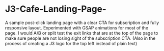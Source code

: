 # J3-Cafe-Landing-Page- 
A sample post-click landing page with a clear CTA for subscription and fully responsive layout. Experimented with GSAP animations for most of the page. I would A/B or split test the exit links that are at the top of the page to make sure people are not losing sight of the subscription CTA. (Also in the process of creating a J3 logo for the top left instead of plain text)
